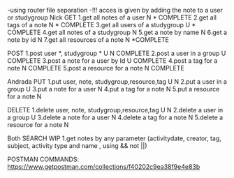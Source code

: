 -using router file separation
-!!! acces is given by adding the note to a user or studygroup
Nick
GET
1.get all notes of a user N \* COMPLETE
2.get all tags of a note N \* COMPLETE
3.get all users of a studygroup U \* COMPLETE
4.get all notes of a studygroup N
5.get a note by name N
6.get a note by id N
7.get all resources of a note N \*COMPLETE

POST
1.post user \*, studygroup \* U N COMPLETE
2.post a user in a group U COMPLETE
3.post a note for a user by Id U COMPLETE
4.post a tag for a note N COMPLETE
5.post a resource for a note N COMPLETE

Andrada
PUT
1.put user, note, studygroup,resource,tag U N
2.put a user in a group U
3.put a note for a user N
4.put a tag for a note N
5.put a resource for a note N

DELETE
1.delete user, note, studygroup,resource,tag U N
2.delete a user in a group U
3.delete a note for a user N
4.delete a tag for a note N
5.delete a resource for a note N

Both
SEARCH WIP
1.get notes by any parameter (activitydate, creator, tag, subject, activity type and name , using && not ||)

POSTMAN COMMANDS:
https://www.getpostman.com/collections/f40202c9ea38f9e4e83b

